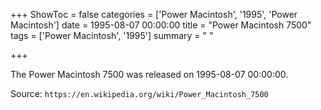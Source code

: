 +++
ShowToc = false
categories = ['Power Macintosh', '1995', 'Power Macintosh']
date = 1995-08-07 00:00:00
title = "Power Macintosh 7500"
tags = ['Power Macintosh', '1995']
summary = " "

+++

The Power Macintosh 7500 was released on 1995-08-07 00:00:00.

Source: `https://en.wikipedia.org/wiki/Power_Macintosh_7500`


